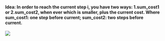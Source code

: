 #### Idea: In order to reach the current step i, you have two ways: 1.sum_cost1 or 2.sum_cost2, when ever which is smaller, plus the current cost. Where sum_cost1: one step before current; sum_cost2: two steps before current.


![][fig]

[fig]:./fig/fig1.png

